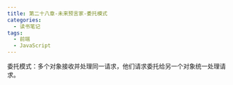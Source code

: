 ```yaml
---
title: 第二十八章-未来预言家-委托模式
categories:
  - 读书笔记
tags:
  - 前端
  - JavaScript
---
```


委托模式：多个对象接收并处理同一请求，他们请求委托给另一个对象统一处理请求。

